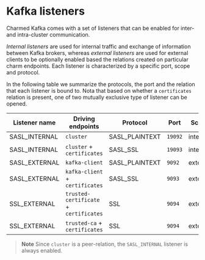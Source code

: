 # Kafka listeners

Charmed Kafka comes with a set of listeners that can be enabled for
inter- and intra-cluster communication. 

*Internal listeners* are used for internal traffic and exchange of information 
between Kafka brokers, whereas *external listeners* are used for external clients
to be optionally enabled based the relations created on particular
charm endpoints. Each listener is characterized by a specific port, scope and protocol. 

In the following table we summarize the protocols, the port and
the relation that each listener is bound to. Nota that based on whether a `certificates`
relation is present, one of two mutually exclusive type of listener can be 
opened. 

| Listener name | Driving endpoints                      | Protocol       | Port  | Scope    |
|---------------|----------------------------------------|----------------|-------|----------|
| SASL_INTERNAL | `cluster`                              | SASL_PLAINTEXT | `19092` | internal |
| SASL_INTERNAL | `cluster` + `certificates`             | SASL_SSL       | `19093` | internal |
| SASL_EXTERNAL | `kafka-client`                         | SASL_PLAINTEXT | `9092`  | external |
| SASL_EXTERNAL | `kafka-client` + `certificates`        | SASL_SSL       | `9093`  | external |
| SSL_EXTERNAL  | `trusted-certificate` + `certificates` | SSL            | `9094`  | external |
| SSL_EXTERNAL  | `trusted-ca` + `certificates`          | SSL            | `9094`  | external |

> **Note** Since `cluster` is a peer-relation, the `SASL_INTERNAL` listener is always enabled.